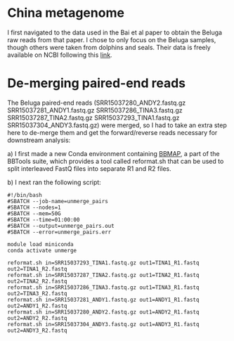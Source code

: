 # China metagenome

I first navigated to the data used in the Bai et al paper to obtain the Beluga raw reads from that paper. I chose to only focus on the Beluga samples, though others were taken from dolphins and seals. Their data is freely available on NCBI following this [link](https://www.ncbi.nlm.nih.gov/biosample/SAMN20056375). 

# De-merging paired-end reads 

The Beluga paired-end reads (SRR15037280_ANDY2.fastq.gz  SRR15037281_ANDY1.fastq.gz  SRR15037286_TINA3.fastq.gz  SRR15037287_TINA2.fastq.gz  SRR15037293_TINA1.fastq.gz  SRR15037304_ANDY3.fastq.gz) were merged, so I had to take an extra step here to de-merge them and get the forward/reverse reads necessary for downstream analysis: 

a) I first made a new Conda environment containing [BBMAP](https://anaconda.org/bioconda/bbmap), a part of the BBTools suite, which provides a tool called reformat.sh that can be used to split interleaved FastQ files into separate R1 and R2 files. 

b) I next ran the following script: 

```
#!/bin/bash
#SBATCH --job-name=unmerge_pairs
#SBATCH --nodes=1
#SBATCH --mem=50G
#SBATCH --time=01:00:00
#SBATCH --output=unmerge_pairs.out
#SBATCH --error=unmerge_pairs.err

module load miniconda 
conda activate unmerge 

reformat.sh in=SRR15037293_TINA1.fastq.gz out1=TINA1_R1.fastq out2=TINA1_R2.fastq
reformat.sh in=SRR15037287_TINA2.fastq.gz out1=TINA2_R1.fastq out2=TINA2_R2.fastq
reformat.sh in=SRR15037286_TINA3.fastq.gz out1=TINA3_R1.fastq out2=TINA3_R2.fastq
reformat.sh in=SRR15037281_ANDY1.fastq.gz out1=ANDY1_R1.fastq out2=ANDY1_R2.fastq
reformat.sh in=SRR15037280_ANDY2.fastq.gz out1=ANDY2_R1.fastq out2=ANDY2_R2.fastq
reformat.sh in=SRR15037304_ANDY3.fastq.gz out1=ANDY3_R1.fastq out2=ANDY3_R2.fastq
```
